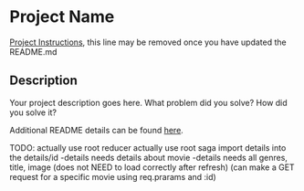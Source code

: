 # Project Name

[Project Instructions](./INSTRUCTIONS.md), this line may be removed once you have updated the README.md

## Description

Your project description goes here. What problem did you solve? How did you solve it?

Additional README details can be found [here](https://github.com/PrimeAcademy/readme-template/blob/master/README.md).


TODO: 
actually use root reducer
actually use root saga
import details into the details/id
 -details needs details about movie
 -details needs all genres, title, image
    (does not NEED to load correctly after refresh) (can make a GET request for a specific movie using req.prarams and :id)